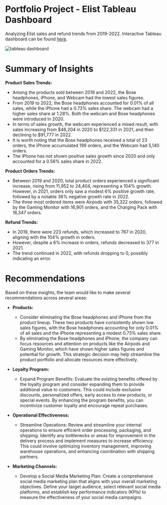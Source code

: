 # Portfolio Project - Elist Tableau Dashboard
Analyzing Elist sales and refund trends from 2019-2022. Interactive Tableau dashboard can be found [here](https://public.tableau.com/app/profile/warren.zhang/viz/ElistDashboard_16890377882300/Dashboard1).  

![tableau dashboard](https://github.com/wzhang0194/Elist-Tableau-Dashboard/assets/129554366/e5bd4947-e11d-4139-b1fd-454ba175226b)

# Summary of Insights

**Product Sales Trends:**
* Among the products sold between 2019 and 2022, the Bose headphones, iPhone, and Webcam had the lowest sales figures.
* From 2019 to 2022, the Bose headphones accounted for 0.01% of all sales, while the iPhone had a 0.73% sales share. The webcam had a higher sales share at 1.28%. Both the webcam and Bose headphones were introduced in 2020.
* In terms of sales growth, the webcam experienced a mixed result, with sales increasing from $46,204 in 2020 to $122,331 in 2021, and then declining to $91,777 in 2022. 
* It is worth noting that the Bose headphones received a total of 23 orders, the iPhone accumulated 199 orders, and the Webcam had 5,140 orders.
* The iPhone has not shown positive sales growth since 2020 and only accounted for a 0.56% sales share in 2022.

**Product Orders Trends:** 
* Between 2019 and 2020, total product orders experienced a significant increase, rising from 11,952 to 24,404, representing a 104% growth. However, in 2021, orders only saw a modest 6% positive growth rate, followed by a notable 36% negative growth rate in 2022.
* The three most ordered items were Airpods with 35,322 orders, followed by the Gaming Monitor with 16,901 orders, and the Charging Pack with 16,347 orders.
  
**Refund Trends:**
* In 2019, there were 223 refunds, which increased to 767 in 2020, aligning with the 104% growth in orders.
* However, despite a 6% increase in orders, refunds decreased to 377 in 2021.
* The trend continued in 2022, with refunds dropping to 0, possibly indicating an error.
  
# Recommendations
Based on these insights, the team would like to make several recommendations across several areas:

* **Products:**
    * Consider eliminating the Bose headphones and iPhone from the product lineup. These two products have consistently shown low sales figures, with the Bose headphones accounting for only 0.01% of all sales and the iPhone representing a modest 0.73% sales share.
    * By eliminating the Bose headphones and iPhone, the company can focus resources and attention on products like the Airpods and Gaming Monitor, which have shown higher sales figures and potential for growth. This strategic decision may help streamline the product portfolio and allocate resources more effectively.
      
* **Loyalty Program:**
    * Expand Program Benefits: Evaluate the existing benefits offered by the loyalty program and consider expanding them to provide additional value to customers. This could include exclusive discounts, personalized offers, early access to new products, or special events. By enhancing the program benefits, you can incentivize customer loyalty and encourage repeat purchases.
      
 * **Operational Effectiveness:**
     * Streamline Operations: Review and streamline your internal operations to ensure efficient order processing, packaging, and shipping. Identify any bottlenecks or areas for improvement in the delivery process and implement measures to increase efficiency. This could involve optimizing inventory management, improving warehouse operations, and enhancing coordination with shipping partners.
       
* **Marketing Channels:**
    * Develop a Social Media Marketing Plan: Create a comprehensive social media marketing plan that aligns with your overall marketing objectives. Define your target audience, select relevant social media platforms, and establish key performance indicators (KPIs) to measure the effectiveness of your social media campaigns.












 
